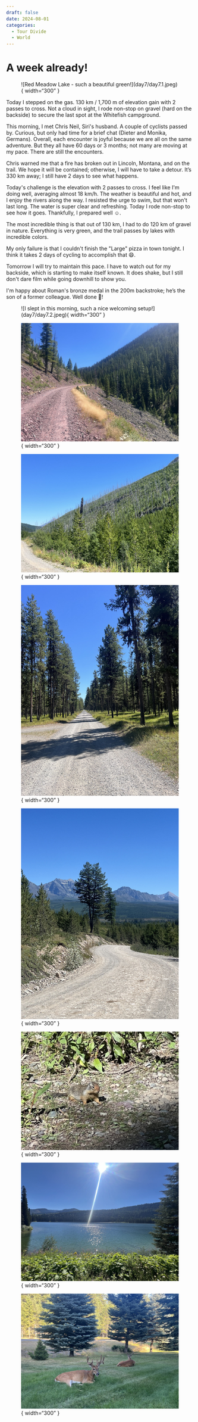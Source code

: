```yaml
---
draft: false 
date: 2024-08-01
categories:
  - Tour Divide
  - World
---
```


# A week already!

<figure markdown>
![Red Meadow Lake - such a beautiful green!](day7/day7.1.jpeg){ width=“300” }
</figure>

Today I stepped on the gas. 130 km / 1,700 m of elevation gain with 2 passes to cross. Not a cloud in sight, I rode non-stop on gravel (hard on the backside) to secure the last spot at the Whitefish campground.

<!-- more -->

This morning, I met Chris Neil, Siri's husband. A couple of cyclists passed by. Curious, but only had time for a brief chat (Dieter and Monika, Germans). Overall, each encounter is joyful because we are all on the same adventure. But they all have 60 days or 3 months; not many are moving at my pace. There are still the encounters.

Chris warned me that a fire has broken out in Lincoln, Montana, and on the trail. We hope it will be contained; otherwise, I will have to take a detour. It’s 330 km away; I still have 2 days to see what happens.

Today's challenge is the elevation with 2 passes to cross. I feel like I'm doing well, averaging almost 18 km/h. The weather is beautiful and hot, and I enjoy the rivers along the way. I resisted the urge to swim, but that won't last long. The water is super clear and refreshing. Today I rode non-stop to see how it goes. Thankfully, I prepared well ☺️.

The most incredible thing is that out of 130 km, I had to do 120 km of gravel in nature. Everything is very green, and the trail passes by lakes with incredible colors.

My only failure is that I couldn't finish the "Large" pizza in town tonight. I think it takes 2 days of cycling to accomplish that 😄.

Tomorrow I will try to maintain this pace. I have to watch out for my backside, which is starting to make itself known. It does shake, but I still don't dare film while going downhill to show you.

I'm happy about Roman's bronze medal in the 200m backstroke; he’s the son of a former colleague. Well done 👏!

<figure markdown>
![I slept in this morning, such a nice welcoming setup!](day7/day7.2.jpeg){ width=“300” }

![Great trail, I'm at the top of the first pass](day7/day7.3.jpeg){ width=“300” }

![It grows back faster than my hair!](day7/day7.4.jpeg){ width=“300” }

![Always straight ahead!](day7/day7.5.jpeg){ width=“300” }

![The beautiful descent!](day7/day7.6.jpeg){ width=“300” }

![Prairie dog - they are everywhere. They love to cross when I pass by. Especially in the late afternoon.](day7/day7.7.jpeg){ width=“300” }

![It's tempting!](day7/day7.8.jpeg){ width=“300” }

![They could move! Well, I can't believe these ones aren't fed!](day7/day7.9.jpeg){ width=“300” }


</figure>
